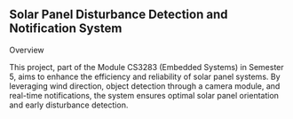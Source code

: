 ## Solar Panel Disturbance Detection and Notification System

Overview

This project, part of the Module CS3283 (Embedded Systems) in Semester 5, aims to enhance the efficiency and reliability of solar panel systems. By leveraging wind direction, object detection through a camera module, and real-time notifications, the system ensures optimal solar panel orientation and early disturbance detection.

